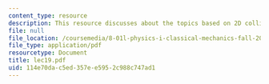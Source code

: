 ```yaml
---
content_type: resource
description: This resource discusses about the topics based on 2D collisions.
file: null
file_location: /coursemedia/8-01l-physics-i-classical-mechanics-fall-2005/114e70dac5ed357ee5952c988c747ad1_lec19.pdf
file_type: application/pdf
resourcetype: Document
title: lec19.pdf
uid: 114e70da-c5ed-357e-e595-2c988c747ad1
---
```

